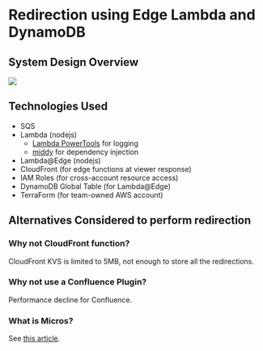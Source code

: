 # Redirection using Edge Lambda and DynamoDB

## System Design Overview
![](/img/cac-redirect.png)

## Technologies Used
- SQS
- Lambda (nodejs)
    - [Lambda PowerTools](https://github.com/aws-powertools/powertools-lambda-typescript) for logging
    - [middy](https://www.npmjs.com/package/@middy/core) for dependency injection
- Lambda@Edge (nodejs)
- CloudFront (for edge functions at viewer response)
- IAM Roles (for cross-account resource access)
- DynamoDB Global Table (for Lambda@Edge)
- TerraForm (for team-owned AWS account)

## Alternatives Considered to perform redirection
###  Why not CloudFront function? 
CloudFront KVS is limited to 5MB, not enough to store all the redirections.
### Why not use a Confluence Plugin?
Performance decline for Confluence.
### What is Micros?
See [this article](https://www.atlassian.com/trust/reliability/cloud-architecture-and-operational-practices#cloud-infrastructure).